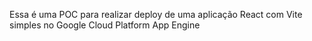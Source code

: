Essa é uma POC para realizar deploy de uma aplicação React com Vite simples no Google Cloud Platform App Engine

